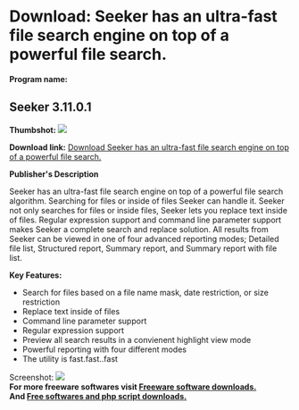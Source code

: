 # Download: Seeker has an ultra-fast file search engine on top of a powerful file search.

**Program name:**

## Seeker 3.11.0.1

  
**Thumbshot:** ![](http://www.freewarefiles.com/screenshot/seeker310_md.gif)   
  
**Download link:** [Download Seeker has an ultra-fast file search engine on top of a powerful file search.](http://freesoftwares.boysofts.com/Seeker_program_18173.html)  
  


**Publisher's Description**  
  


Seeker has an ultra-fast file search engine on top of a powerful file search algorithm. Searching for files or inside of files Seeker can handle it. Seeker not only searches for files or inside files, Seeker lets you replace text inside of files. Regular expression support and command line parameter support makes Seeker a complete search and replace solution. All results from Seeker can be viewed in one of four advanced reporting modes; Detailed file list, Structured report, Summary report, and Summary report with file list. 

**Key Features:**

  * Search for files based on a file name mask, date restriction, or size restriction 
  * Replace text inside of files 
  * Command line parameter support 
  * Regular expression support 
  * Preview all search results in a convienent highlight view mode 
  * Powerful reporting with four different modes 
  * The utility is fast.fast..fast 

  
  
Screenshot: ![](http://www.freewarefiles.com/screenshot/seeker310.gif)   
**For more freeware softwares visit [Freeware software downloads.](http://freesoftwares.boysofts.com/)**   
**And [Free softwares and php script downloads.](http://www.boysofts.com/)**
